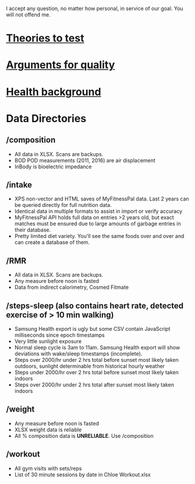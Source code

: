 I accept any question, no matter how personal, in service of our goal. You will not offend me.

# [Theories to test](theories.md)

# [Arguments for quality](quality.md)

# [Health background](background.md)

# Data Directories
## /composition
* All data in XLSX. Scans are backups.
* BOD POD measurements (2011, 2016) are air displacement
* InBody is bioelectric impedance

## /intake
* XPS non-vector and HTML saves of MyFitnessPal data. Last 2 years can be queried directly for full nutrition data.
* Identical data in multiple formats to assist in import or verify accuracy
* MyFitnessPal API holds full data on entries >2 years old, but exact matches must be ensured due to large amounts of garbage entries in their database.
* Pretty limited diet variety. You'll see the same foods over and over and can create a database of them.

## /RMR
* All data in XLSX. Scans are backups.
* Any measure before noon is fasted
* Data from indirect calorimetry, Cosmed Fitmate

## /steps-sleep (also contains heart rate, detected exercise of > 10 min walking)
* Samsung Health export is ugly but some CSV contain JavaScript milliseconds since epoch timestamps
* Very little sunlight exposure
* Normal sleep cycle is 3am to 11am. Samsung Health export will show deviations with wake/sleep timestamps (incomplete).
* Steps over 2000/hr under 2 hrs total before sunset most likely taken outdoors, sunlight determinable from historical hourly weather
* Steps under 2000/hr over 2 hrs total before sunset most likely taken indoors
* Steps over 2000/hr under 2 hrs total after sunset most likely taken indoors

## /weight
* Any measure before noon is fasted
* XLSX weight data is reliable
* All % composition data is **UNRELIABLE**. Use /composition

## /workout
* All gym visits with sets/reps
* List of 30 minute sessions by date in Chloe Workout.xlsx
